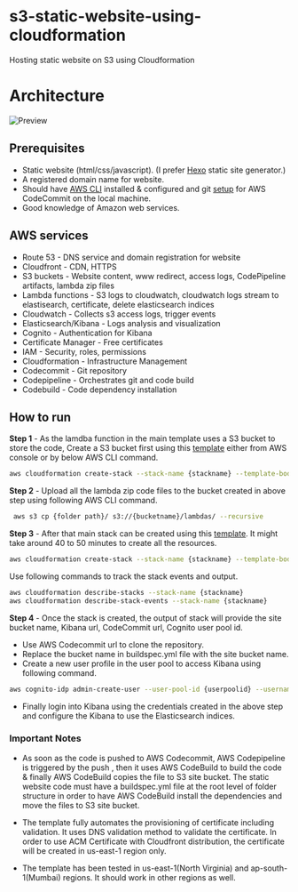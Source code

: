 # s3-static-website-using-cloudformation
Hosting static website on S3 using Cloudformation
# Architecture
![Preview](https://raw.githubusercontent.com/piyushkashyap2001/s3-static-website-using-cloudformation/master/architecture.png)
## Prerequisites

- Static website (html/css/javascript). (I prefer [Hexo](https://hexo.io/) static site generator.)
- A registered domain name for website.
- Should have [AWS CLI](https://docs.aws.amazon.com/cli/latest/userguide/installing.html) installed & configured and git [setup](https://docs.aws.amazon.com/codecommit/latest/userguide/setting-up.html) for AWS CodeCommit on the local machine.
- Good knowledge of Amazon web services.

## AWS services

- Route 53 - DNS service and domain registration for website
- Cloudfront - CDN, HTTPS
- S3 buckets - Website content, www redirect, access logs, CodePipeline artifacts, lambda zip files
- Lambda functions - S3 logs to cloudwatch, cloudwatch logs stream to elastisearch, certificate, delete elasticsearch indices
- Cloudwatch - Collects s3 access logs, trigger events
- Elasticsearch/Kibana - Logs analysis and visualization
- Cognito - Authentication for Kibana
- Certificate Manager - Free certificates
- IAM - Security, roles, permissions
- Cloudformation - Infrastructure Management
- Codecommit - Git repository
- Codepipeline - Orchestrates git and code build
- Codebuild - Code dependency installation

## How to run

**Step 1** - As the lamdba function in the main template uses a S3 bucket to store the code, Create a S3 bucket first using this [template](https://github.com) either from AWS console or by below AWS CLI command.

```bash
aws cloudformation create-stack --stack-name {stackname} --template-body file://{path_to_template_file}
```

**Step 2** - Upload all the lambda zip code files to the bucket created in above step using following AWS CLI command.

```bash
 aws s3 cp {folder path}/ s3://{bucketname}/lambdas/ --recursive
```

**Step 3** - After that main stack can be created using this [template](https://github.com). It might take around 40 to 50 minutes to create all the resources.

```bash
aws cloudformation create-stack --stack-name {stackname} --template-body file://{path_to_template_file} --capabilities CAPABILITY_IAM --parameters ParameterKey=DomainName, ParameterValue={basedomain} ParameterKey=PreExistingHostedZoneDomain, ParameterValue={hosted zone}  ParameterKey=PreExistingHostedZoneId, ParameterValue={hosted zone id} ParameterKey=ProjectName, ParameterValue={project name}
```

Use following commands to track the stack events and output.

```bash
aws cloudformation describe-stacks --stack-name {stackname}
aws cloudformation describe-stack-events --stack-name {stackname}
```

**Step 4** - Once the stack is created, the output of stack will provide the site bucket name, Kibana url, CodeCommit url, Cognito user pool id.

- Use AWS Codecommit url to clone the repository.
- Replace the bucket name in buildspec.yml file with the site bucket name.
- Create a new user profile in the user pool to access Kibana using following command.

```bash
aws cognito-idp admin-create-user --user-pool-id {userpoolid} --username {username} --user-attributes Name=email_verified,Value=true,Name=email,Value={emailid}  --region {region} --temporary-password {temp password}
```

- Finally login into Kibana using the credentials created in the above step and configure the Kibana to use the Elasticsearch indices.

### Important Notes

- As soon as the code is pushed to AWS Codecommit, AWS Codepipeline is triggered by the push , then it uses AWS CodeBuild to build the code & finally AWS CodeBuild copies the file to S3 site bucket. The static website code must have a buildspec.yml file at the root level of folder structure in order to have AWS CodeBuild install the dependencies and move the files to S3 site bucket.

- The template fully automates the provisioning of certificate including validation. It uses DNS validation method to validate the certificate. In order to use ACM Certificate with Cloudfront distribution, the certificate will be created in us-east-1 region only.

- The template has been tested in us-east-1(North Virginia) and ap-south-1(Mumbai) regions. It should work in other regions as well.
